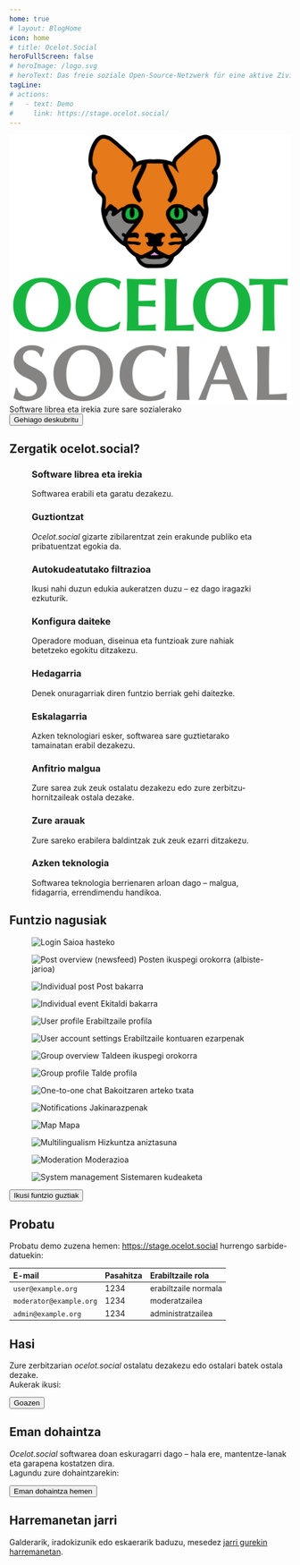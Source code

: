```yaml
---
home: true
# layout: BlogHome
icon: home
# title: Ocelot.Social
heroFullScreen: false
# heroImage: /logo.svg
# heroText: Das freie soziale Open-Source-Netzwerk für eine aktive Zivilgesellschaft.
tagLine: 
# actions:
#   - text: Demo
#     link: https://stage.ocelot.social/
---
```


<!-- markdownlint-disable no-inline-html first-line-heading -->
<div class="hero-container">
  <div class="hero-container-inner">
    <div class="hero-container-content">
      <img id="logo" src="/logo.svg" alt="ocelot.social" />
      <div id="slogan-container">
        <span id="slogan-1" class="slogan">Software librea eta irekia</span>
        <span id="slogan-2" class="slogan">zure sare sozialerako</span>
      </div>
      <a href="#benefits">
        <Button class="hero-button">
          Gehiago deskubritu
        </Button>
      </a>
    </div>
  </div>
</div>

<h2 id="benefits" class="large-header">Zergatik ocelot.social?</h2>

<div class="benefits-grid center">
  <figure>
    <HopeIcon icon="fa-solid fa-face-smile" />
    <figcapture>
      <h3>Software librea eta irekia</h3>
      Softwarea erabili eta garatu dezakezu.
    </figcapture>
  </figure>
  <figure>
    <HopeIcon icon="fa-solid fa-people-group" />
    <figcapture>
      <h3>Guztiontzat</h3>
      <i>Ocelot.social</i> gizarte zibilarentzat zein erakunde publiko eta pribatuentzat egokia da.
    </figcapture>
  </figure>
  <figure>
    <HopeIcon icon="fa-solid fa-filter" />
    <figcapture>
      <h3>Autokudeatutako filtrazioa</h3>
      Ikusi nahi duzun edukia aukeratzen duzu – ez dago iragazki ezkuturik.
    </figcapture>
  </figure>
  <figure>
    <HopeIcon icon="fa-solid fa-gears" />
    <figcapture>
      <h3>Konfigura daiteke</h3>
      Operadore moduan, diseinua eta funtzioak zure nahiak betetzeko egokitu ditzakezu.
    </figcapture>
  </figure>
  <figure>
    <HopeIcon icon="fa-solid fa-code" />
    <figcapture>
      <h3>Hedagarria</h3>
      Denek onuragarriak diren funtzio berriak gehi daitezke.
    </figcapture>
  </figure>
  <figure>
    <HopeIcon icon="fa-solid fa-up-right-and-down-left-from-center" />
    <figcapture>
      <h3>Eskalagarria</h3>
      Azken teknologiari esker, softwarea sare guztietarako tamainatan erabil dezakezu.
    </figcapture>
  </figure>
  <figure>
    <HopeIcon icon="home" />
    <figcapture>
      <h3>Anfitrio malgua</h3>
      Zure sarea zuk zeuk ostalatu dezakezu edo zure zerbitzu-hornitzaileak ostala dezake.
    </figcapture>
  </figure>
  <figure>
    <HopeIcon icon="fa-solid fa-scale-balanced" />
    <figcapture>
      <h3>Zure arauak</h3>
      Zure sareko erabilera baldintzak zuk zeuk ezarri ditzakezu.
    </figcapture>
  </figure>
  <figure>
    <HopeIcon icon="fa-solid fa-shuttle-space" />
    <figcapture>
      <h3>Azken teknologia</h3>
      Softwarea teknologia berrienaren arloan dago – malgua, fidagarria, errendimendu handikoa.
    </figcapture>
  </figure>
</div>

<h2 id="feature-headline" class="large-header">Funtzio nagusiak</h2>

<div class="image-grid center">
  <figure>
    <img src="../de/assets/login.png" alt="Login" />
    <figcapture>
      Saioa hasteko
    </figcapture>
  </figure>
  <figure>
    <img src="../de/assets/newsfeed.png" alt="Post overview (newsfeed)" />
    <figcapture>
      Posten ikuspegi orokorra (albiste-jarioa)
    </figcapture>
  </figure>
  <figure>
    <img src="../de/assets/single-post.png" alt="Individual post" />
    <figcapture>
      Post bakarra
    </figcapture>
  </figure>
  <figure>
    <img src="../de/assets/single-event.png" alt="Individual event" />
    <figcapture>
      Ekitaldi bakarra
    </figcapture>
  </figure>
  <figure>
    <img src="../de/assets/user-profile.png" alt="User profile" />
    <figcapture>
      Erabiltzaile profila
    </figcapture>
  </figure>
  <figure>
    <img src="../de/assets/user-settings.png" alt="User account settings" />
    <figcapture>
      Erabiltzaile kontuaren ezarpenak
    </figcapture>
  </figure>
  <figure>
    <img src="../de/assets/group-list.png" alt="Group overview" />
    <figcapture>
      Taldeen ikuspegi orokorra
    </figcapture>
  </figure>
  <figure>
    <img src="../de/assets/group-profile.png" alt="Group profile" />
    <figcapture>
      Talde profila
    </figcapture>
  </figure>
  <figure>
    <img src="../de/assets/1-to-1-chat.png" alt="One-to-one chat" />
    <figcapture>
      Bakoitzaren arteko txata
    </figcapture>
  </figure>
  <figure>
    <img src="../de/assets/notifications.png" alt="Notifications" />
    <figcapture>
      Jakinarazpenak
    </figcapture>
  </figure>
  <figure>
    <img src="../de/assets/map.png" alt="Map" />
    <figcapture>
      Mapa
    </figcapture>
  </figure>
  <figure>
    <img src="../de/assets/language-selection.png" alt="Multilingualism" />
    <figcapture>
      Hizkuntza aniztasuna
    </figcapture>
  </figure>
  <figure>
    <img src="../de/assets/moderation.png" alt="Moderation" />
    <figcapture>
      Moderazioa
    </figcapture>
  </figure>
  <figure>
    <img src="../de/assets/system-administration.png" alt="System management" />
    <figcapture>
      Sistemaren kudeaketa
    </figcapture>
  </figure>
</div>

<div class="all-features">
  <a id="hero-button" href="/eu/features/">
    <Button>
      Ikusi funtzio guztiak
    </Button>
  </a>
</div>

<!-- XXX translate -->

<!-- <h2 id="why-foss" class="large-header">Zergatik software librea eta irekia?</h2>

<div class="benefits-grid center">
  <figure>
    <HopeIcon icon="fa-solid" />
    <figcapture>
      <h3>Doan eskura daiteke</h3>
      Software librea edozein pertsonak noiznahi eskuratu dezake. Lizentziak iraungitzen ez dira.
    </figcapture>
  </figure>
  <figure>
    <HopeIcon icon="fa-solid" />
    <figcapture>
      <h3>Gardena</h3>
      Software librean, iturburu kodea ikusgai dago. Edozein pertsonak aukera du programaren atzean gertatzen dena ikusteko.
    </figcapture>
  </figure>
  <figure>
    <HopeIcon icon="fa-solid" />
    <figcapture>
      <h3>Kopiagarria</h3>
      Nire lankide guztiekin batera lan egin dezaket noiznahi. Denek erabil dezakete, mugarik gabe.
    </figcapture>
  </figure>
  <figure>
    <HopeIcon icon="fa-solid" />
    <figcapture>
      <h3>Aldagarria</h3>
      Edozein pertsonak bere programa gogokoenean zerbait ekar dezake, noiznahi. Programa nahi dudan bezala erabil dezaket.
    </figcapture>
  </figure>
</div> -->

<h2 class="large-header">Probatu</h2>

<!--
| E-Mail                  | Pasahitza | Erabiltzaile rola |
| :---                    | :---      | :---              |
| `user@example.org`      | 1234      | erabiltzaile normala |
| `moderator@example.org` | 1234      | moderatzailea     |
| `admin@example.org`     | 1234      | administratzailea |
-->

<div class="center">
 

 <p>
    Probatu demo zuzena hemen:
    <a href="https://stage.ocelot.social" target="_blank">https://stage.ocelot.social</a>
    hurrengo sarbide-datuekin:
  </p>

  <table>
    <thead>
      <tr>
        <th style="text-align:left;">E-mail</th>
        <th style="text-align:left;">Pasahitza</th>
        <th style="text-align:left;">Erabiltzaile rola</th>
      </tr>
    </thead>
    <tbody>
      <tr>
        <td style="text-align:left;"><code>user@example.org</code></td>
        <td style="text-align:left;">1234</td>
        <td style="text-align:left;">erabiltzaile normala</td>
      </tr>
      <tr>
        <td style="text-align:left;"><code>moderator@example.org</code></td>
        <td style="text-align:left;">1234</td>
        <td style="text-align:left;">moderatzailea</td>
      </tr>
      <tr>
        <td style="text-align:left;"><code>admin@example.org</code></td>
        <td style="text-align:left;">1234</td>
        <td style="text-align:left;">administratzailea</td>
      </tr>
    </tbody>
  </table>
</div>

<h2 class="large-header">Hasi</h2>

<div class="center">
  <p>
    Zure zerbitzarian <i>ocelot.social</i> ostalatu dezakezu edo ostalari batek ostala dezake.<br>
    Aukerak ikusi:
  </p>
  <a id="hero-button" href="/eu/get-started/">
    <Button>
      Goazen
    </Button>
  </a>
</div>

<!-- ## Testigantzak

XXX -->

<h2 class="large-header">Eman dohaintza</h2>

<div class="center">
  <p>
    <i>Ocelot.social</i> softwarea doan eskuragarri dago – hala ere, mantentze-lanak eta garapena kostatzen dira.<br>
    Lagundu zure dohaintzarekin:
  </p>
  <a href="/eu/donate/">
    <Button class="donate-button">
      Eman dohaintza hemen
    </Button>
  </a>
</div>

<h2 class="large-header">Harremanetan jarri</h2>

<div class="center">
  <p>
    Galderarik, iradokizunik edo eskaerarik baduzu, mesedez <a href="/eu/contact/">jarri gurekin harremanetan</a>.
  </p>
</div>
